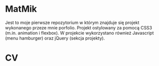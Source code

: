 # MatMik
Jest to moje pierwsze repozytorium w którym znajduje się projekt wykonanego przeze mnie porfolio.
Projekt ostylowany za pomocą CSS3 (m.in. animation i flexbox).
W projekcie wykorzystano również Javascript (menu hamburger) oraz jQuery (sekcja projekty).
# CV
